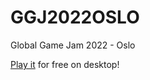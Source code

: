 # GGJ2022OSLO
Global Game Jam 2022 - Oslo

[Play it](https://github.com/Slideshow776/GGJ2022OSLO/blob/master/release/Binary%20Non-Binary.jar) for free on desktop!

